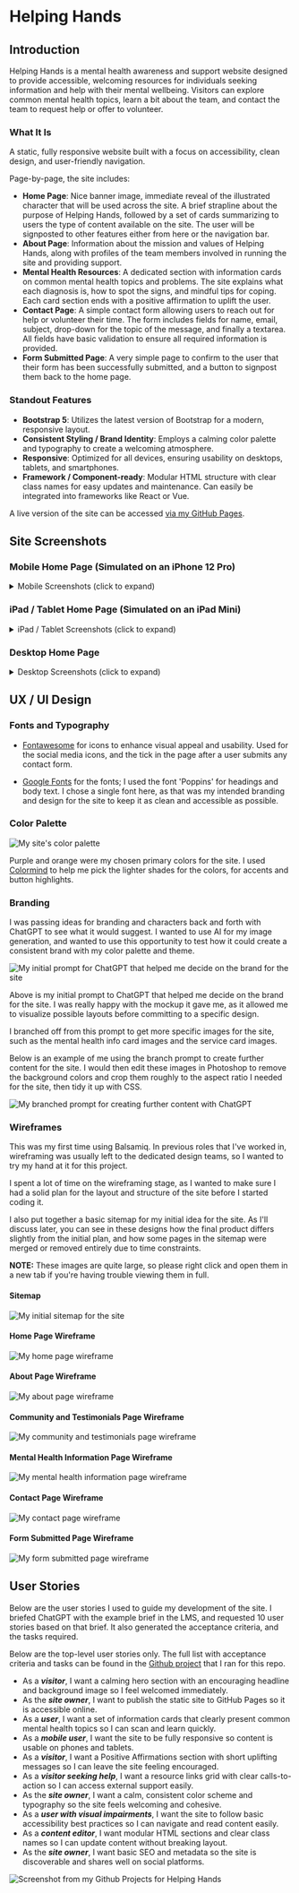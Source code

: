 # Helping Hands

## Introduction

Helping Hands is a mental health awareness and support website designed to provide accessible, welcoming resources for individuals seeking information and help with their mental wellbeing. Visitors can explore common mental health topics, learn a bit about the team, and contact the team to request help or offer to volunteer.

### What It Is

A static, fully responsive website built with a focus on accessibility, clean design, and user-friendly navigation.

Page-by-page, the site includes:

-   **Home Page**: Nice banner image, immediate reveal of the illustrated character that will be used across the site. A brief strapline about the purpose of Helping Hands, followed by a set of cards summarizing to users the type of content available on the site. The user will be signposted to other features either from here or the navigation bar.
-   **About Page**: Information about the mission and values of Helping Hands, along with profiles of the team members involved in running the site and providing support.
-   **Mental Health Resources**: A dedicated section with information cards on common mental health topics and problems. The site explains what each diagnosis is, how to spot the signs, and mindful tips for coping. Each card section ends with a positive affirmation to uplift the user.
-   **Contact Page**: A simple contact form allowing users to reach out for help or volunteer their time. The form includes fields for name, email, subject, drop-down for the topic of the message, and finally a textarea. All fields have basic validation to ensure all required information is provided.
-   **Form Submitted Page**: A very simple page to confirm to the user that their form has been successfully submitted, and a button to signpost them back to the home page.

### Standout Features

-   **Bootstrap 5**: Utilizes the latest version of Bootstrap for a modern, responsive layout.
-   **Consistent Styling / Brand Identity**: Employs a calming color palette and typography to create a welcoming atmosphere.
-   **Responsive**: Optimized for all devices, ensuring usability on desktops, tablets, and smartphones.
-   **Framework / Component-ready**: Modular HTML structure with clear class names for easy updates and maintenance. Can easily be integrated into frameworks like React or Vue.

A live version of the site can be accessed [via my GitHub Pages](https://lewis1190.github.io/ci-helping-hands/).

## Site Screenshots

### Mobile Home Page (Simulated on an iPhone 12 Pro)

<details>

<summary>Mobile Screenshots (click to expand)</summary>

![Mobile Home Page](./docs/images/screenshots/mobile/mobile-1.png)

![Mobile Home Page 2](./docs/images/screenshots/mobile/mobile-2.png)

![Mobile Home Page 3](./docs/images/screenshots/mobile/mobile-3.png)

</details>

### iPad / Tablet Home Page (Simulated on an iPad Mini)

<details>

<summary>iPad / Tablet Screenshots (click to expand)</summary>

![iPad / Tablet Home Page](./docs/images/screenshots/tablet/tablet-1.png)

![iPad / Tablet Home Page 2](./docs/images/screenshots/tablet/tablet-2.png)

![iPad / Tablet Home Page 3](./docs/images/screenshots/tablet/tablet-3.png)

</details>

### Desktop Home Page

<details>

<summary>Desktop Screenshots (click to expand)</summary>

![Desktop Home Page](./docs/images/screenshots/desktop/desktop-1.png)

![Desktop Home Page 2](./docs/images/screenshots/desktop/desktop-2.png)

![Desktop Home Page 3](./docs/images/screenshots/desktop/desktop-3.png)

</details>

## UX / UI Design

### Fonts and Typography

-   [Fontawesome](https://fontawesome.com/) for icons to enhance visual appeal and usability. Used for the social media icons, and the tick in the page after a user submits any contact form.

-   [Google Fonts](https://fonts.google.com/) for the fonts; I used the font 'Poppins' for headings and body text. I chose a single font here, as that was my intended branding and design for the site to keep it as clean and accessible as possible.

### Color Palette

![My site's color palette](./docs/images/palette.png)

Purple and orange were my chosen primary colors for the site. I used [Colormind](http://colormind.io/) to help me pick the lighter shades for the colors, for accents and button highlights.

### Branding

I was passing ideas for branding and characters back and forth with ChatGPT to see what it would suggest. I wanted to use AI for my image generation, and wanted to use this opportunity to test how it could create a consistent brand with my color palette and theme.

![My initial prompt for ChatGPT that helped me decide on the brand for the site](./docs/images/branding/first-prompt.png)

Above is my initial prompt to ChatGPT that helped me decide on the brand for the site. I was really happy with the mockup it gave me, as it allowed me to visualize possible layouts before committing to a specific design.

I branched off from this prompt to get more specific images for the site, such as the mental health info card images and the service card images.

Below is an example of me using the branch prompt to create further content for the site. I would then edit these images in Photoshop to remove the background colors and crop them roughly to the aspect ratio I needed for the site, then tidy it up with CSS.

![My branched prompt for creating further content with ChatGPT](./docs/images/branding/branch-prompt.png)

### Wireframes

This was my first time using Balsamiq. In previous roles that I've worked in, wireframing was usually left to the dedicated design teams, so I wanted to try my hand at it for this project.

I spent a lot of time on the wireframing stage, as I wanted to make sure I had a solid plan for the layout and structure of the site before I started coding it.

I also put together a basic sitemap for my initial idea for the site. As I'll discuss later, you can see in these designs how the final product differs slightly from the initial plan, and how some pages in the sitemap were merged or removed entirely due to time constraints.

**NOTE:** These images are quite large, so please right click and open them in a new tab if you're having trouble viewing them in full.

#### Sitemap

![My initial sitemap for the site](./docs/images/wireframes/sitemap.png)

#### Home Page Wireframe

![My home page wireframe](./docs/images/wireframes/landing-page.png)

#### About Page Wireframe

![My about page wireframe](./docs/images/wireframes/about-us-and-team.png)

#### Community and Testimonials Page Wireframe

![My community and testimonials page wireframe](./docs/images/wireframes/community-and-testimonials.png)

#### Mental Health Information Page Wireframe

![My mental health information page wireframe](./docs/images/wireframes/mental-health-info.png)

#### Contact Page Wireframe

![My contact page wireframe](./docs/images/wireframes/contact-us.png)

#### Form Submitted Page Wireframe

![My form submitted page wireframe](./docs/images/wireframes/contact-received.png)

## User Stories

Below are the user stories I used to guide my development of the site. I briefed ChatGPT with the example brief in the LMS, and requested 10 user stories based on that brief. It also generated the acceptance criteria, and the tasks required.

Below are the top-level user stories only. The full list with acceptance criteria and tasks can be found in the [Github project](https://github.com/users/lewis1190/projects/4/views/1) that I ran for this repo.

-   As a **_visitor_**, I want a calming hero section with an encouraging headline and background image so I feel welcomed immediately.
-   As the **_site owner_**, I want to publish the static site to GitHub Pages so it is accessible online.
-   As a **_user_**, I want a set of information cards that clearly present common mental health topics so I can scan and learn quickly.
-   As a **_mobile user_**, I want the site to be fully responsive so content is usable on phones and tablets.
-   As a **_visitor_**, I want a Positive Affirmations section with short uplifting messages so I can leave the site feeling encouraged.
-   As a **_visitor seeking help_**, I want a resource links grid with clear calls-to-action so I can access external support easily.
-   As the **_site owner_**, I want a calm, consistent color scheme and typography so the site feels welcoming and cohesive.
-   As a **_user with visual impairments_**, I want the site to follow basic accessibility best practices so I can navigate and read content easily.
-   As a **_content editor_**, I want modular HTML sections and clear class names so I can update content without breaking layout.
-   As the **_site owner_**, I want basic SEO and metadata so the site is discoverable and shares well on social platforms.

![Screenshot from my Github Projects for Helping Hands](./docs/images/github-project.png)
